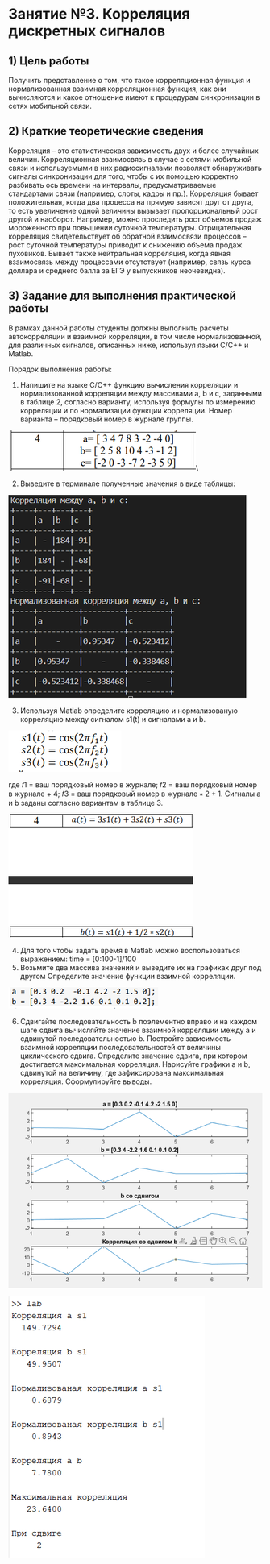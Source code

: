 # Занятие №3. Корреляция дискретных сигналов
## 1) Цель работы

Получить представление о том, что такое корреляционная функция и нормализованная взаимная корреляционная функция, как они вычисляются и какое отношение имеют к процедурам синхронизации в сетях мобильной связи. 

## 2) Краткие теоретические сведения

Корреляция – это статистическая зависимость двух и более случайных величин. Корреляционная взаимосвязь в случае с сетями мобильной связи и используемыми в них радиосигналами позволяет обнаруживать сигналы синхронизации для того, чтобы с их помощью корректно разбивать ось времени на интервалы, предусматриваемые стандартами связи (например, слоты, кадры и пр.).
Корреляция бывает положительная, когда два процесса на прямую зависят друг от друга, то есть увеличение одной величины вызывает пропорциональный рост другой и наоборот. Например, можно проследить рост объемов продаж мороженного при повышении суточной температуры. Отрицательная корреляция свидетельствует об обратной взаимосвязи процессов – рост суточной температуры приводит к снижению объема продаж пуховиков. Бывает также нейтральная корреляция, когда явная взаимосвязь между процессами отсутствует (например, связь курса доллара и среднего балла за ЕГЭ у выпускников неочевидна).

## 3) Задание для выполнения практической работы

В рамках данной работы студенты должны выполнить расчеты автокорреляции и взаимной корреляции, в том числе нормализованной, для различных сигналов, описанных ниже, используя языки C/C++ и Matlab.

Порядок выполнения работы:
1) Напишите на языке C/C++ функцию вычисления корреляции и нормализованной корреляции между массивами a, b и с, заданными в таблице 2, согласно варианту, используя формулы по измерению корреляции и по нормализации функции корреляции. Номер варианта – порядковый номер в журнале группы.

![../../photo_screenshots/variant_1-2.png](https://github.com/Marina1825/Core/blob/main/image/variant_1-2.png)\

2) Выведите в терминале полученные значения в виде таблицы:

![../../photo_screenshots/image_1-2.png](https://github.com/Marina1825/Core/blob/main/image/image_1-2.png)

3) Используя Matlab определите корреляцию и нормализованую корреляцию между сигналом s1(t) и сигналами a и b.

![../../photo_screenshots/Var_3-7.png](https://github.com/Marina1825/Core/blob/main/image/Var_3-7.png)

где 𝑓1 = ваш порядковый номер в журнале;
𝑓2 = ваш порядковый номер в журнале + 4;
𝑓3 = ваш порядковый номер в журнале ∗ 2 + 1.
Сигналы a и b заданы согласно вариантам в таблице 3.

![../../photo_screenshots/var_3-7.png](https://github.com/Marina1825/Core/blob/main/image/var_3-7.png)

4) Для того чтобы задать время в Matlab можно воспользоваться выражением:
	time = [0:100-1]/100 
5) Возьмите два массива значений и выведите их на графиках друг под другом Определите значение функции взаимной корреляции.

![../../photo_screenshots/variant_3-7.png](https://github.com/Marina1825/Core/blob/main/image/variant_3-7.png) 

6) Сдвигайте последовательность b поэлементно вправо и на каждом шаге сдвига вычисляйте значение взаимной корреляции между a и сдвинутой последовательностью b. Постройте зависимость взаимной корреляции последовательностей от величины циклического сдвига. Определите значение сдвига, при котором достигается максимальная корреляция. Нарисуйте графики a и b, сдвинутой на величину, где зафиксирована максимальная корреляция. Сформулируйте выводы.

![../../photo_screenshots/image_3-7(1).png](https://github.com/Marina1825/Core/blob/main/image/image_3-7(1).png)

![../../photo_screenshots/image_3-7.png](https://github.com/Marina1825/Core/blob/main/image/image_3-7.png)
